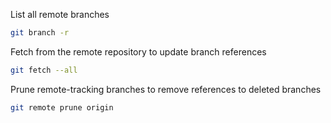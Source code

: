 List all remote branches
```sh
git branch -r
```

Fetch from the remote repository to update branch references
```sh
git fetch --all
```

Prune remote-tracking branches to remove references to deleted branches
```sh
git remote prune origin
```